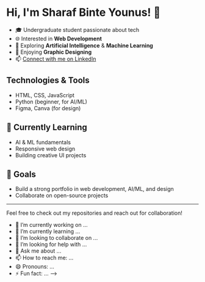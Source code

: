 # Hi, I'm Sharaf Binte Younus! 👋

- 🎓 Undergraduate student passionate about tech
- 🌐 Interested in **Web Development**
- 🤖 Exploring **Artificial Intelligence** & **Machine Learning**
- 🎨 Enjoying **Graphic Designing**
- 📫 [Connect with me on LinkedIn](https://www.linkedin.com/in/sharaf-binte-younus-433946295/)

## Technologies & Tools
- HTML, CSS, JavaScript
- Python (beginner, for AI/ML)
- Figma, Canva (for design)

## 🌱 Currently Learning
- AI & ML fundamentals
- Responsive web design
- Building creative UI projects

## 🚀 Goals
- Build a strong portfolio in web development, AI/ML, and design
- Collaborate on open-source projects

---

Feel free to check out my repositories and reach out for collaboration!

- 🔭 I’m currently working on ...
- 🌱 I’m currently learning ...
- 👯 I’m looking to collaborate on ...
- 🤔 I’m looking for help with ...
- 💬 Ask me about ...
- 📫 How to reach me: ...
- 😄 Pronouns: ...
- ⚡ Fun fact: ...
-->
